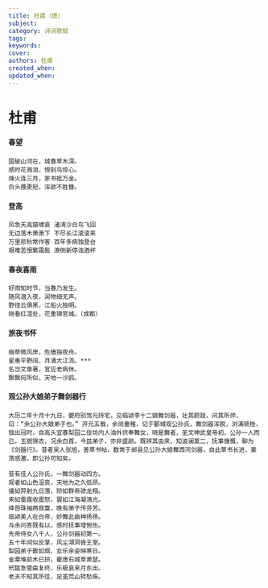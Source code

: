 ```yaml
---
title: 杜甫（唐）
subject: 
category: 诗词歌赋
tags: 
keywords: 
cover: 
authors: 杜甫
created_when: 
updated_when: 
---
```


# 杜甫

#### 春望

```
国破山河在，城春草木深。
感时花溅泪，恨别鸟惊心。
烽火连三月，家书抵万金。
白头搔更短，浑欲不胜簪。
```

#### 登高

```
风急天高猿啸哀 渚清沙白鸟飞回
无边落木萧萧下 不尽长江滚滚来
万里悲秋常作客 百年多病独登台
艰难苦恨繁霜鬓 潦倒新停浊酒杯
```

#### 春夜喜雨

```
好雨知时节，当春乃发生。
随风潜入夜，润物细无声。
野径云俱黑，江船火独明。
晓看红湿处，花重锦官城。（成都）
```

#### 旅夜书怀

```
细草微风岸，危樯独夜舟。
星垂平野阔，月涌大江流。***
名岂文章著，官应老病休。
飘飘何所似，天地一沙鸥。
```

#### 观公孙大娘弟子舞剑器行

```
大历二年十月十九日，夔府别驾元持宅，见临颍李十二娘舞剑器，壮其蔚跂，问其所师，曰：“余公孙大娘弟子也。” 开元五载，余尚童稚，记于郾城观公孙氏，舞剑器浑脱，浏漓顿挫，独出冠时，自高头宜春梨园二伎坊内人洎外供奉舞女，晓是舞者，圣文神武皇帝初，公孙一人而已。玉貌锦衣，况余白首，今兹弟子，亦非盛颜。既辨其由来，知波澜莫二，抚事慷慨，聊为《剑器行》。昔者吴人张旭，善草书帖，数常于邺县见公孙大娘舞西河剑器，自此草书长进，豪荡感激，即公孙可知矣。
```

```
昔有佳人公孙氏，一舞剑器动四方。
观者如山色沮丧，天地为之久低昂。
㸌如羿射九日落，矫如群帝骖龙翔。
来如雷霆收震怒，罢如江海凝清光。
绛唇珠袖两寂寞，晚有弟子传芬芳。
临颍美人在白帝，妙舞此曲神扬扬。
与余问答既有以，感时抚事增惋伤。
先帝侍女八千人，公孙剑器初第一。
五十年间似反掌，风尘澒洞昏王室。
梨园弟子散如烟，女乐余姿映寒日。
金粟堆前木已拱，瞿唐石城草萧瑟。
玳筵急管曲复终，乐极哀来月东出。
老夫不知其所往，足茧荒山转愁疾。
```
